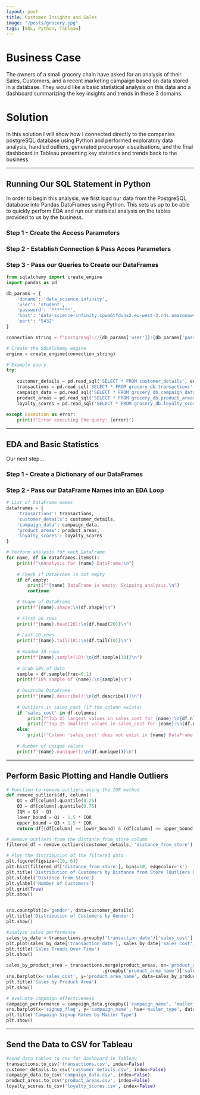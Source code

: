```yaml
---
layout: post
title: Customer Insights and Sales
image: "/posts/grocery.jpg"
tags: [SQL, Python, Tableau]
---
```


# Business Case

The owners of a small grocery chain have asked for an analysis of their Sales, Customers, and a recent marketing campaign based on data stored in a database. They would like a basic statistical analysis on this data and a dashboard summarizing the key insights and trends in these 3 domains.

# Solution

In this solution I will show how I connected directly to the companies postgreSQL database using Python and performed exploratory data analysis, handled outliers, generated precurosor visualisations, and the final dashboard in Tableau presenting key statistics and trends back to the business.

---

## Running Our SQL Statement in Python

In order to begin this analysis, we first load our data from the PostgreSQL database into Pandas DataFrames using Python. This sets us up to be able to quickly perform EDA and run our statisical analysis on the tables provided to us by the business.

### Step 1 - Create the Access Parameters

### Step 2 - Establish Connection & Pass Acces Parameters

### Step 3 - Pass our Queries to Create our DataFrames 

```Python
from sqlalchemy import create_engine
import pandas as pd

db_params = {
    'dbname': 'data_science_infinity',
    'user': 'student',
    'password': '*******',
    'host': 'data-science-infinity.cpwa6tfdvnx2.eu-west-2.rds.amazonaws.com',
    'port': '5432'
}

connection_string = f"postgresql://{db_params['user']}:{db_params['password']}@{db_params['host']}:{db_params['port']}/{db_params['dbname']}"

# Create the SQLAlchemy engine
engine = create_engine(connection_string)

# Example query
try:
    
    customer_details = pd.read_sql('SELECT * FROM customer_details', engine)
    transactions = pd.read_sql('SELECT * FROM grocery_db.transactions', engine)
    campaign_data = pd.read_sql('SELECT * FROM grocery_db.campaign_data', engine)
    product_areas = pd.read_sql('SELECT * FROM grocery_db.product_areas', engine)
    loyalty_scores = pd.read_sql('SELECT * FROM grocery_db.loyalty_scores', engine)
    
except Exception as error:
    print(f"Error executing the query: {error}")
```
---
## EDA and Basic Statistics

Our next step...

### Step 1 - Create a Dictionary of our DataFrames

### Step 2 - Pass our DataFrame Names into an EDA Loop

```Python
# List of DataFrame names
dataframes = {
    'transactions': transactions,
    'customer_details': customer_details,
    'campaign_data': campaign_data,
    'product_areas': product_areas,
    'loyalty_scores': loyalty_scores
}

# Perform analysis for each DataFrame
for name, df in dataframes.items():
    print(f"\nAnalysis for {name} DataFrame:\n")
    
    # Check if DataFrame is not empty
    if df.empty:
        print(f"{name} DataFrame is empty. Skipping analysis.\n")
        continue

    # Shape of DataFrame
    print(f"{name}.shape:\n{df.shape}\n")
    
    # First 20 rows
    print(f"{name}.head(20):\n{df.head(20)}\n")
    
    # Last 10 rows
    print(f"{name}.tail(10):\n{df.tail(10)}\n")
    
    # Random 10 rows
    print(f"{name}.sample(10):\n{df.sample(10)}\n")
    
    # Grab 10% of data
    sample = df.sample(frac=0.1)
    print(f"10% sample of {name}:\n{sample}\n")
    
    # Describe DataFrame
    print(f"{name}.describe():\n{df.describe()}\n")
    
    # Outliers in sales_cost (if the column exists)
    if 'sales_cost' in df.columns:
        print(f"Top 25 largest values in sales_cost for {name}:\n{df.nlargest(25, 'sales_cost')}\n")
        print(f"Top 25 smallest values in sales_cost for {name}:\n{df.nsmallest(25, 'sales_cost')}\n")
    else:
        print(f"Column 'sales_cost' does not exist in {name} DataFrame.\n")
    
    # Number of unique values
    print(f"{name}.nunique():\n{df.nunique()}\n")
```
---
## Perform Basic Plotting and Handle Outliers

```Python
# Function to remove outliers using the IQR method
def remove_outliers(df, column):
    Q1 = df[column].quantile(0.25)
    Q3 = df[column].quantile(0.75)
    IQR = Q3 - Q1
    lower_bound = Q1 - 1.5 * IQR
    upper_bound = Q3 + 1.5 * IQR
    return df[(df[column] >= lower_bound) & (df[column] <= upper_bound)]

# Remove outliers from the distance_from_store column
filtered_df = remove_outliers(customer_details, 'distance_from_store')

# Plot the distribution of the filtered data
plt.figure(figsize=(10, 6))
plt.hist(filtered_df['distance_from_store'], bins=10, edgecolor='k')
plt.title('Distribution of Customers by Distance from Store (Outliers Removed)')
plt.xlabel('Distance from Store')
plt.ylabel('Number of Customers')
plt.grid(True)
plt.show()


sns.countplot(x='gender', data=customer_details)
plt.title('Distribution of Customers by Gender')
plt.show()

#analyze sales performance
sales_by_date = transactions.groupby('transaction_date')['sales_cost'].sum().reset_index()
plt.plot(sales_by_date['transaction_date'], sales_by_date['sales_cost'])
plt.title('Sales Trends Over Time')
plt.show()

sales_by_product_area = transactions.merge(product_areas, on='product_area_id') \
                                    .groupby('product_area_name')['sales_cost'].sum().reset_index()
sns.barplot(x='sales_cost', y='product_area_name', data=sales_by_product_area)
plt.title('Sales by Product Area')
plt.show()

# evaluate campaign effectiveness
campaign_performance = campaign_data.groupby(['campaign_name', 'mailer_type'])['signup_flag'].mean().reset_index()
sns.barplot(x='signup_flag', y='campaign_name', hue='mailer_type', data=campaign_performance)
plt.title('Campaign Signup Rates by Mailer Type')
plt.show()
```
---
## Send the Data to CSV for Tableau

```Python
#send data tables to csv for dashboard in Tableau
transactions.to_csv('transactions.csv', index=False)
customer_details.to_csv('customer_details.csv', index=False)
campaign_data.to_csv('campaign_data.csv', index=False)
product_areas.to_csv('product_areas.csv', index=False)
loyalty_scores.to_csv('loyalty_scores.csv', index=False)
```
